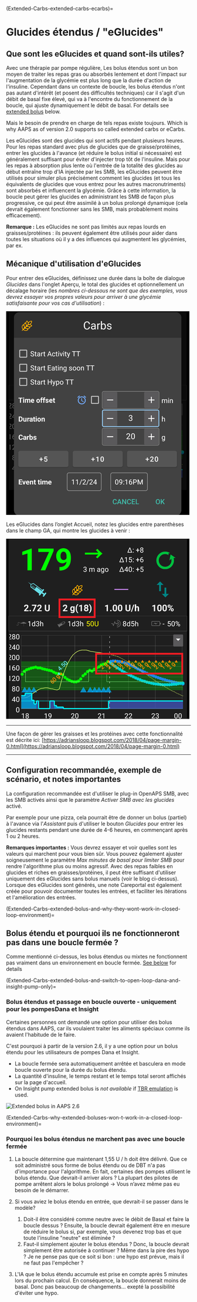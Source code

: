 (Extended-Carbs-extended-carbs-ecarbs)=
# Glucides étendus / "eGlucides"

## Que sont les eGlucides et quand sont-ils utiles?

Avec une thérapie par pompe régulière, Les bolus étendus sont un bon moyen de traiter les repas gras ou absorbés lentement et dont l'impact sur l'augmentation de la glycémie est plus long que la durée d'action de l'insuline. Cependant dans un contexte de boucle, les bolus étendus n'ont pas autant d'intérêt (et posent des difficultés techniques) car il s'agit d'un débit de basal fixe élevé, qui va à l'encontre du fonctionnement de la boucle, qui ajuste dynamiquement le débit de basal. For details see [extended bolus](#extended-bolus-and-why-they-wont-work-in-closed-loop-environment) below.

Mais le besoin de prendre en charge de tels repas existe toujours. Which is why AAPS as of version 2.0 supports so called extended carbs or eCarbs.

Les eGlucides sont des glucides qui sont actifs pendant plusieurs heures. Pour les repas standard avec plus de glucides que de graisse/protéines, entrer les glucides à l'avance (et réduire le bolus initial si nécessaire) est généralement suffisant pour éviter d'injecter trop tôt de l'insuline.  Mais pour les repas à absorption plus lente où l'entrée de la totalité des glucides au début entraîne trop d'IA injectée par les SMB, les eGlucides peuvent être utilisés pour simuler plus précisément comment les glucides (et tous les équivalents de glucides que vous entrez pour les autres macronutriments) sont absorbés et influencent la glycémie. Grâce à cette information, la boucle peut gérer les glucides en administrant les SMB de façon plus progressive, ce qui peut être assimilé à un bolus prolongé dynamique (cela devrait également fonctionner sans les SMB, mais probablement moins efficacement).

**Remarque :** Les eGlucides ne sont pas limités aux repas lourds en graisses/protéines : ils peuvent également être utilisés pour aider dans toutes les situations où il y a des influences qui augmentent les glycémies, par ex.

## Mécanique d'utilisation d'eGlucides

Pour entrer des eGlucides, définissez une durée dans la boîte de dialogue *Glucides* dans l'onglet Aperçu, le total des glucides et optionnellement un décalage horaire (les *nombres ci-dessous ne sont que des exemples, vous devrez essayer vos propres valeurs pour arriver à une glycémie satisfaisante pour vos cas d'utilisation*) :

![Enter carbs](../images/eCarbs_Dialog.png)

Les eGlucides dans l’onglet Accueil, notez les glucides entre parenthèses dans le champ GA, qui montre les glucides à venir :

![eCarbs in graph](../images/eCarbs_Graph.png)

______________________________________________________________________

Une façon de gérer les graisses et les protéines avec cette fonctionnalité est décrite ici: [https://adriansloop.blogspot.com/2018/04/page-margin-0.html](https://adriansloop.blogspot.com/2018/04/page-margin-0.html)

______________________________________________________________________

## Configuration recommandée, exemple de scénario, et notes importantes

La configuration recommandée est d'utiliser le plug-in OpenAPS SMB, avec les SMB activés ainsi que le paramètre *Activer SMB avec les glucides* activé.

Par exemple pour une pizza, cela pourrait être de donner un bolus (partiel) à l'avance via l'*Assistant* puis d'utiliser le bouton *Glucides* pour entrer les glucides restants pendant une durée de 4-6 heures, en commençant après 1 ou 2 heures.

**Remarques importantes :** Vous devrez essayer et voir quelles sont les valeurs qui marchent pour vous bien sûr. Vous pouvez également ajuster soigneusement le paramètre *Max minutes de basal pour limiter SMB* pour rendre l'algorithme plus ou moins agressif. Avec des repas faibles en glucides et riches en graisses/protéines, il peut être suffisant d'utiliser uniquement des eGlucides sans bolus manuels (voir le blog ci-dessus). Lorsque des eGlucides sont générés, une note Careportal est également créée pour pouvoir documenter toutes les entrées, et faciliter les itérations et l'amélioration des entrées.

(Extended-Carbs-extended-bolus-and-why-they-wont-work-in-closed-loop-environment)=
## Bolus étendu et pourquoi ils ne fonctionneront pas dans une boucle fermée ?

Comme mentionné ci-dessus, les bolus étendus ou mixtes ne fonctionnent pas vraiment dans un environnement en boucle fermée. [See below](#why-extended-boluses-wont-work-in-a-closed-loop-environment) for details

(Extended-Carbs-extended-bolus-and-switch-to-open-loop-dana-and-insight-pump-only)=
### Bolus étendus et passage en boucle ouverte - uniquement pour les pompesDana et Insight

Certaines personnes ont demandé une option pour utiliser des bolus étendus dans AAPS, car ils voulaient traiter les aliments spéciaux comme ils avaient l'habitude de le faire.

C'est pourquoi à partir de la version 2.6, il y a une option pour un bolus étendu pour les utilisateurs de pompes Dana et Insight.

- La boucle fermée sera automatiquement arrêtée et basculera en mode boucle ouverte pour la durée du bolus étendu.
- La quantité d'insuline, le temps restant et le temps total seront affichés sur la page d'accueil.
- On Insight pump extended bolus is *not available* if [TBR emulation](#Accu-Chek-Insight-Pump-settings-in-aaps) is used.

![Extended bolus in AAPS 2.6](../images/ExtendedBolus2_6.png)

(Extended-Carbs-why-extended-boluses-won-t-work-in-a-closed-loop-environment)=
### Pourquoi les bolus étendus ne marchent pas avec une boucle fermée

1. La boucle détermine que maintenant 1,55 U / h doit être délivré. Que ce soit administré sous forme de bolus étendu ou de DBT n'a pas d'importance pour l'algorithme. En fait, certaines des pompes utilisent le bolus étendu. Que devrait-il arriver alors ? La plupart des pilotes de pompe arrêtent alors le bolus prolongé -> Vous n’avez même pas eu besoin de le démarrer.

2. Si vous aviez le bolus étendu en entrée, que devrait-il se passer dans le modèle?

   1. Doit-il être considéré comme neutre avec le débit de Basal et faire la boucle dessus ? Ensuite, la boucle devrait également être en mesure de réduire le bolus si, par exemple, vous devenez trop bas et que toute l'insuline "neutre" est éliminée ?
   2. Faut-il simplement ajouter le bolus étendus ? Donc, la boucle devrait simplement être autorisée à continuer ? Même dans la pire des hypo ? Je ne pense pas que ce soit si bon : une hypo est prévue, mais il ne faut pas l'empêcher ?

3. L'IA que le bolus étendu accumule est prise en compte après 5 minutes lors du prochain calcul. En conséquence, la boucle donnerait moins de basal. Donc pas beaucoup de changements... exepté la possibilité d'éviter une hypo.

